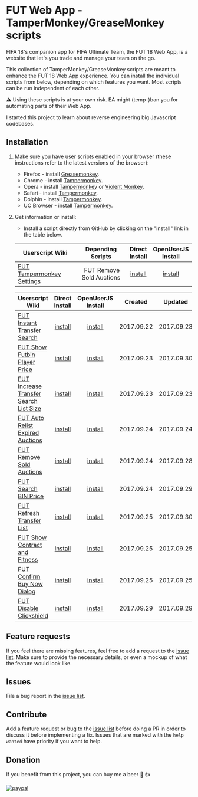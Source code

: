 # FUT Web App - TamperMonkey/GreaseMonkey scripts
FIFA 18's companion app for FIFA Ultimate Team, the FUT 18 Web App, is a website that let's you trade and manage your team on the go.

This collection of TamperMonkey/GreaseMonkey scripts are meant to enhance the FUT 18 Web App experience. You can install the individual scripts from below, depending on which features you want. Most scripts can be run independent of each other.

:warning: Using these scripts is at your own risk. EA might (temp-)ban you for automating parts of their Web App.

I started this project to learn about reverse engineering big Javascript codebases.

## Installation

1. Make sure you have user scripts enabled in your browser (these instructions refer to the latest versions of the browser):

	* Firefox - install [Greasemonkey](https://addons.mozilla.org/en-US/firefox/addon/greasemonkey/).
	* Chrome - install [Tampermonkey](https://tampermonkey.net/?ext=dhdg&browser=chrome).
	* Opera - install [Tampermonkey](https://tampermonkey.net/?ext=dhdg&browser=opera) or [Violent Monkey](https://addons.opera.com/en/extensions/details/violent-monkey/).
	* Safari - install [Tampermonkey](https://tampermonkey.net/?ext=dhdg&browser=safari).
	* Dolphin - install [Tampermonkey](https://tampermonkey.net/?ext=dhdg&browser=dolphin).
	* UC Browser - install [Tampermonkey](https://tampermonkey.net/?ext=dhdg&browser=ucweb).

2. Get information or install:
	* Install a script directly from GitHub by clicking on the "install" link in the table below.

	| Userscript Wiki                        | Depending<br>Scripts | Direct<br>Install | OpenUserJS<br>Install |
	|----------------------------------------|:------------------:|:------------------:|:----------:|
	| [FUT Tampermonkey Settings][settings-wiki] | FUT Remove Sold Auctions | [install][settings-install] | [install][settings-install-openuserjs] |
  
	| Userscript Wiki                        | Direct<br>Install | OpenUserJS<br>Install | Created    | Updated    |
	|----------------------------------------|:------------------:|:----------:|:----------:|:----------:|
	| [FUT Instant Transfer Search][instant-transfer-search-wiki] | [install][instant-transfer-search-install] | [install][instant-transfer-search-install-openuserjs] | 2017.09.22 | 2017.09.23 |
	| [FUT Show Futbin Player Price][show-futbin-player-price-wiki] | [install][show-futbin-player-price-install] | [install][show-futbin-player-price-install-openuserjs] | 2017.09.23 | 2017.09.30 |
	| [FUT Increase Transfer Search List Size][transfer-search-increase-list-size-wiki] | [install][transfer-search-increase-list-size-install] | [install][transfer-search-increase-list-size-install-openuserjs] | 2017.09.23 | 2017.09.23 |
	| [FUT Auto Relist Expired Auctions][auto-relist-expired-auctions-wiki] | [install][auto-relist-expired-auctions-install] | [install][auto-relist-expired-auctions-install-openuserjs] | 2017.09.24 | 2017.09.24 |
	| [FUT Remove Sold Auctions][remove-sold-auctions-wiki] | [install][remove-sold-auctions-install] | [install][remove-sold-auctions-install-openuserjs] | 2017.09.24 | 2017.09.28 |
	| [FUT Search BIN Price][search-bin-price-wiki] | [install][search-bin-price-install] | [install][search-bin-price-install-openuserjs] | 2017.09.24 | 2017.09.29 |
	| [FUT Refresh Transfer List][refresh-transfer-list-wiki] | [install][refresh-transfer-list-install] | [install][refresh-transfer-list-install-openuserjs] | 2017.09.25 | 2017.09.30 |
	| [FUT Show Contract and Fitness][show-contract-fitness-wiki] | [install][show-contract-fitness-install] | [install][show-contract-fitness-install-openuserjs] | 2017.09.25 | 2017.09.25 |
	| [FUT Confirm Buy Now Dialog][confirm-buynow-dialog-wiki] | [install][confirm-buynow-dialog-install] | [install][confirm-buynow-dialog-install-openuserjs] | 2017.09.25 | 2017.09.25 |
	| [FUT Disable Clickshield][disable-clickshield-wiki] | [install][disable-clickshield-install] | [install][disable-clickshield-install-openuserjs] | 2017.09.29 | 2017.09.29 |

## Feature requests
If you feel there are missing features, feel free to add a request to the [issue list][issue-list]. Make sure to provide the necessary details, or even a mockup of what the feature would look like.

## Issues
File a bug report in the [issue list][issue-list].

## Contribute
Add a feature request or bug to the [issue list][issue-list] before doing a PR in order to discuss it before implementing a fix. Issues that are marked with the `help wanted` have priority if you want to help.

## Donation
If you benefit from this project, you can buy me a beer :beers: :+1:

[![paypal](https://www.paypalobjects.com/en_US/i/btn/btn_donateCC_LG.gif)](https://www.paypal.com/cgi-bin/webscr?cmd=_s-xclick&hosted_button_id=VTXU8XUY8JS94)

[issue-list]: https://github.com/Mardaneus86/futwebapp-tampermonkey/issues

[instant-transfer-search-wiki]: https://github.com/Mardaneus86/futwebapp-tampermonkey/wiki/Instant-Transfer-Search
[instant-transfer-search-install]: https://github.com/Mardaneus86/futwebapp-tampermonkey/raw/master/instant-transfer-search.user.js
[instant-transfer-search-install-openuserjs]: https://openuserjs.org/install/Mardaneus86/FUT_Instant_Transfer_Search.user.js

[show-futbin-player-price-wiki]: https://github.com/Mardaneus86/futwebapp-tampermonkey/wiki/Show-Futbin-Player-Price
[show-futbin-player-price-install]: https://github.com/Mardaneus86/futwebapp-tampermonkey/raw/master/show-futbin-player-price.user.js
[show-futbin-player-price-install-openuserjs]: https://openuserjs.org/install/Mardaneus86/FUT_Show_Futbin_player_price.user.js

[transfer-search-increase-list-size-wiki]: https://github.com/Mardaneus86/futwebapp-tampermonkey/wiki/Increase-Transfer-Search-List-Size
[transfer-search-increase-list-size-install]: https://github.com/Mardaneus86/futwebapp-tampermonkey/raw/master/transfer-search-increase-list-size.user.js
[transfer-search-increase-list-size-install-openuserjs]: https://openuserjs.org/install/Mardaneus86/FUT_Increase_Transfer_Search_List_Size.user.js

[auto-relist-expired-auctions-wiki]: https://github.com/Mardaneus86/futwebapp-tampermonkey/wiki/Auto-Relist-Expired-Auctions
[auto-relist-expired-auctions-install]: https://github.com/Mardaneus86/futwebapp-tampermonkey/raw/master/auto-relist-expired-auctions.user.js
[auto-relist-expired-auctions-install-openuserjs]: https://openuserjs.org/install/Mardaneus86/FUT_Auto_Relist_Unsold_Transfers.user.js

[remove-sold-auctions-wiki]: https://github.com/Mardaneus86/futwebapp-tampermonkey/wiki/Remove-Sold-Auctions
[remove-sold-auctions-install]: https://github.com/Mardaneus86/futwebapp-tampermonkey/raw/master/remove-sold-auctions.user.js
[remove-sold-auctions-install-openuserjs]: https://openuserjs.org/install/Mardaneus86/FUT_Auto_Remove_Sold_Auctions.user.js

[search-bin-price-wiki]: https://github.com/Mardaneus86/futwebapp-tampermonkey/wiki/Search-Bin-Price
[search-bin-price-install]: https://github.com/Mardaneus86/futwebapp-tampermonkey/raw/master/search-bin-price.user.js
[search-bin-price-install-openuserjs]: https://openuserjs.org/install/Mardaneus86/FUT_Search_BIN.user.js

[refresh-transfer-list-wiki]: https://github.com/Mardaneus86/futwebapp-tampermonkey/wiki/Refresh-Transfer-List
[refresh-transfer-list-install]: https://github.com/Mardaneus86/futwebapp-tampermonkey/raw/master/refresh-transfer-list.user.js
[refresh-transfer-list-install-openuserjs]: https://openuserjs.org/install/Mardaneus86/FUT_Refresh_Transfer_List.user.js

[show-contract-fitness-wiki]: https://github.com/Mardaneus86/futwebapp-tampermonkey/wiki/Show-Contract-Fitness
[show-contract-fitness-install]: https://github.com/Mardaneus86/futwebapp-tampermonkey/raw/master/show-contract-fitness.user.js
[show-contract-fitness-install-openuserjs]: https://openuserjs.org/install/Mardaneus86/FUT_Show_Contracts_and_Fitness.user.js

[confirm-buynow-dialog-wiki]: https://github.com/Mardaneus86/futwebapp-tampermonkey/wiki/Confirm-BuyNow-Dialog
[confirm-buynow-dialog-install]: https://github.com/Mardaneus86/futwebapp-tampermonkey/raw/master/confirm-buynow-dialog.user.js
[confirm-buynow-dialog-install-openuserjs]: https://openuserjs.org/install/Mardaneus86/FUT_Confirm_Buy_Now_Dialog.user.js

[settings-wiki]: https://github.com/Mardaneus86/futwebapp-tampermonkey/wiki/Settings
[settings-install]: https://github.com/Mardaneus86/futwebapp-tampermonkey/raw/master/settings.user.js
[settings-install-openuserjs]: https://openuserjs.org/install/Mardaneus86/FUT_Settings_Page.user.js

[disable-clickshield-wiki]: https://github.com/Mardaneus86/futwebapp-tampermonkey/wiki/Disable-Clickshield
[disable-clickshield-install]: https://github.com/Mardaneus86/futwebapp-tampermonkey/raw/master/disable-clickshield.user.js
[disable-clickshield-install-openuserjs]: https://openuserjs.org/install/Mardaneus86/FUT_Disable_Clickshield.user.js
